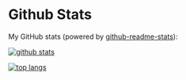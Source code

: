 # Github Stats

My GitHub stats (powered by [github-readme-stats](https://github.com/anuraghazra/github-readme-stats)):

[![github stats](https://github-readme-stats.vercel.app/api?username=arghajit47&show_icons=true&hide_title=true&hide_border=true)](https://arghajit47.github.io/VCard-Portfolio-Arghajit/)

[![top langs](https://github-readme-stats.vercel.app/api/top-langs/?username=arghajit47&layout=compact&hide_border=true)](https://arghajit47.github.io/VCard-Portfolio-Arghajit/)
